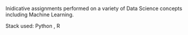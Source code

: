 Inidicative assignments performed on a variety of Data Science concepts including Machine Learning.

Stack used: Python , R
